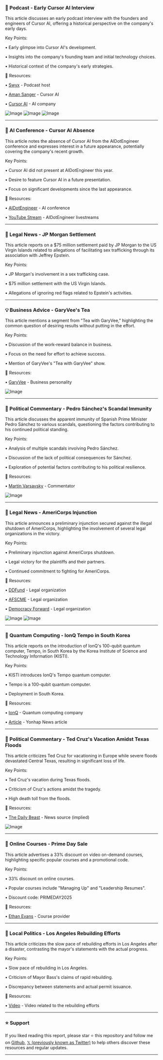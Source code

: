 ### 🤖 Podcast - Early Cursor AI Interview

This article discusses an early podcast interview with the founders and engineers of Cursor AI, offering a historical perspective on the company's early days.

Key Points:

•  Early glimpse into Cursor AI's development.

•  Insights into the company's founding team and initial technology choices.

•  Historical context of the company's early strategies.


🔗 Resources:

• [Swyx](https://x.com/swyx) - Podcast host

• [Aman Sanger](https://x.com/amanrsanger) - Cursor AI

• [Cursor AI](https://x.com/cursor_ai) - AI company

![Image](https://pbs.twimg.com/media/GvTRW8yXYAA6hbM?format=jpg&name=small)
![Image](https://pbs.twimg.com/media/GvTRoJBbYAAmSGH?format=jpg&name=360x360)
![Image](https://pbs.twimg.com/media/GvTR6LzaYAEr9QK?format=jpg&name=360x360)


---

### 🤖 AI Conference - Cursor AI Absence

This article notes the absence of Cursor AI from the AIDotEngineer conference and expresses interest in a future appearance, potentially covering the company's recent growth.

Key Points:

•  Cursor AI did not present at AIDotEngineer this year.

•  Desire to feature Cursor AI in a future presentation.

•  Focus on significant developments since the last appearance.


🔗 Resources:

• [AIDotEngineer](https://x.com/aidotengineer) - AI conference

• [YouTube Stream](https://youtube.com/@aiDotEngineer/streams) - AIDotEngineer livestreams


---

### 🤖 Legal News - JP Morgan Settlement

This article reports on a $75 million settlement paid by JP Morgan to the US Virgin Islands related to allegations of facilitating sex trafficking through its association with Jeffrey Epstein.

Key Points:

•  JP Morgan's involvement in a sex trafficking case.

•  $75 million settlement with the US Virgin Islands.

•  Allegations of ignoring red flags related to Epstein's activities.


---

### 💡 Business Advice - GaryVee's Tea

This article mentions a segment from "Tea with GaryVee," highlighting the common question of desiring results without putting in the effort.

Key Points:

•  Discussion of the work-reward balance in business.

•  Focus on the need for effort to achieve success.

•  Mention of GaryVee's "Tea with GaryVee" show.


🔗 Resources:

• [GaryVee](https://x.com/garyvee) - Business personality


![Image](https://pbs.twimg.com/media/GvSnqO_WYAAX35S?format=jpg&name=small)

---

### 🤖 Political Commentary - Pedro Sánchez's Scandal Immunity

This article discusses the apparent immunity of Spanish Prime Minister Pedro Sánchez to various scandals, questioning the factors contributing to his continued political standing.

Key Points:

•  Analysis of multiple scandals involving Pedro Sánchez.

•  Discussion of the lack of political consequences for Sánchez.

•  Exploration of potential factors contributing to his political resilience.



🔗 Resources:

• [Martín Varsavsky](https://x.com/martinvars) - Commentator

![Image](https://pbs.twimg.com/media/GvPqva0WkAADy61?format=jpg&name=small)


---

### 🤖 Legal News - AmeriCorps Injunction

This article announces a preliminary injunction secured against the illegal shutdown of AmeriCorps, highlighting the involvement of several legal organizations in the victory.

Key Points:

•  Preliminary injunction against AmeriCorps shutdown.

•  Legal victory for the plaintiffs and their partners.

•  Continued commitment to fighting for AmeriCorps.


🔗 Resources:

• [DDFund](https://x.com/DDFund_) - Legal organization

• [AFSCME](https://x.com/AFSCME) - Legal organization

• [Democracy Forward](https://x.com/DemocracyFwd) - Legal organization

![Image](https://pbs.twimg.com/media/GvSDrm7XsAEoVW5?format=jpg&name=small)
![Image](https://pbs.twimg.com/media/GvSDvH3XMAAm0IR?format=jpg&name=small)


---

### 🤖 Quantum Computing - IonQ Tempo in South Korea

This article reports on the introduction of IonQ's 100-qubit quantum computer, Tempo, in South Korea by the Korea Institute of Science and Technology Information (KISTI).

Key Points:

•  KISTI introduces IonQ's Tempo quantum computer.

•  Tempo is a 100-qubit quantum computer.

•  Deployment in South Korea.

🔗 Resources:

• [IonQ](https://x.com/search?q=%24IonQ&src=cashtag_click) - Quantum computing company

• [Article](https://yna.co.kr/view/AKR20250707079200063) - Yonhap News article


---

### 🤖 Political Commentary - Ted Cruz's Vacation Amidst Texas Floods

This article criticizes Ted Cruz for vacationing in Europe while severe floods devastated Central Texas, resulting in significant loss of life.

Key Points:

•  Ted Cruz's vacation during Texas floods.

•  Criticism of Cruz's actions amidst the tragedy.

•  High death toll from the floods.


🔗 Resources:

• [The Daily Beast](https://www.thedailybeast.com) - News source (implied)

![Image](https://pbs.twimg.com/media/GvRjitmWAAA2Tzw?format=jpg&name=900x900)


---

### 🚀 Online Courses - Prime Day Sale

This article advertises a 33% discount on video on-demand courses, highlighting specific popular courses and a promotional code.

Key Points:

•  33% discount on online courses.

•  Popular courses include "Managing Up" and "Leadership Resumes".

•  Discount code: PRIMEDAY2025


🔗 Resources:

• [Ethan Evans](https://ethan-evans.mykajabi.com) - Course provider


---

### 🤖 Local Politics - Los Angeles Rebuilding Efforts

This article criticizes the slow pace of rebuilding efforts in Los Angeles after a disaster, contrasting the mayor's statements with the actual progress.

Key Points:

•  Slow pace of rebuilding in Los Angeles.

•  Criticism of Mayor Bass's claims of rapid rebuilding.

•  Discrepancy between statements and actual permit issuance.


🔗 Resources:

• [Video](https://pbs.twimg.com/amplify_video_thumb/1942253546084110336/img/gldSbiEEjFucV_UX.jpg) - Video related to the rebuilding efforts


---

### ⭐️ Support

If you liked reading this report, please star ⭐️ this repository and follow me on [Github](https://github.com/Drix10), [𝕏 (previously known as Twitter)](https://x.com/DRIX_10_) to help others discover these resources and regular updates.

---